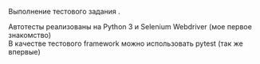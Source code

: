 Выполнение тестового задания .

Автотесты реализованы на Python 3 и Selenium Webdriver (мое первое знакомство)  
В качестве тестового framework можно использовать pytest (так же впервые)
